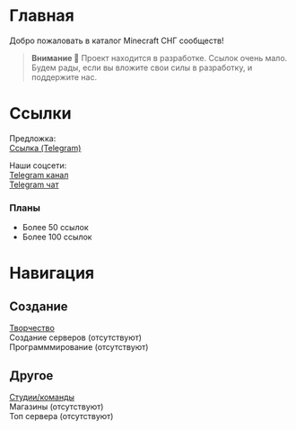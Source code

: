 # Главная
Добро пожаловать в каталог Minecraft СНГ сообществ!

> **Внимание 🚨**
> Проект находится в разработке. Ссылок очень мало. Будем рады, если вы вложите свои силы в разработку, и поддержите нас.

# Ссылки
Предложка:  
[Ссылка (Telegram)](https://t.me/pahan3568)

Наши соцсети:  
[Telegram канал](https://t.me/CISmcgg)  
[Telegram чат](https://t.me/+iHRM9GWD8C05N2Ri)

### Планы
- Более 50 ссылок
- Более 100 ссылок


# Навигация
## Создание
[Творчество](creative.md)  
Создание серверов (отсутствуют)  
Программмирование (отсутствуют)  

## Другое
[Студии/команды](teams.md)  
Магазины (отсутствуют)  
Топ сервера (отсутствуют)

